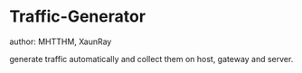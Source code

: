 # Traffic-Generator

author: MHTTHM, XaunRay

generate traffic automatically and collect them on host, gateway and server.
